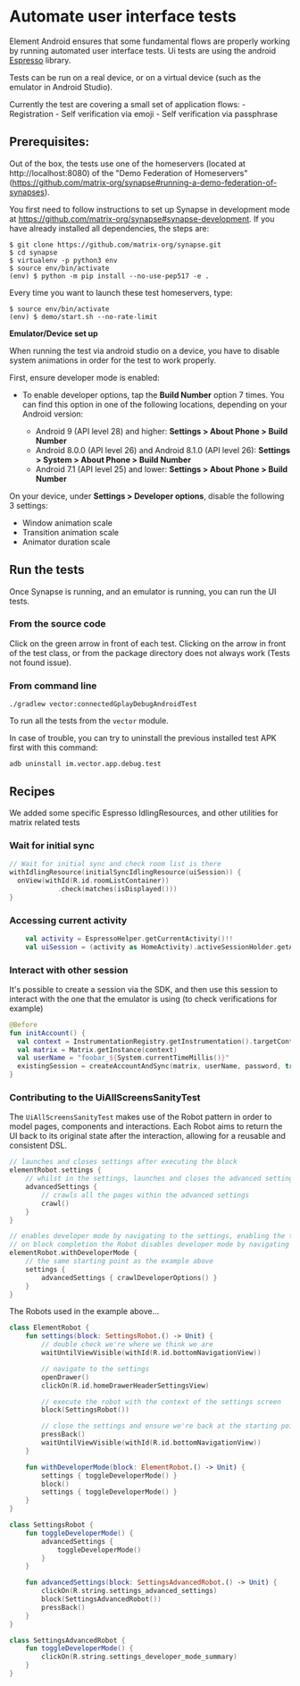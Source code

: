 # Automate user interface tests

Element Android ensures that some fundamental flows are properly working by running automated user interface tests.
Ui tests are using the android [Espresso](https://developer.android.com/training/testing/espresso) library.

Tests can be run on a real device, or on a virtual device (such as the emulator in Android Studio).

Currently the test are covering a small set of application flows:
	- Registration
	- Self verification via emoji
	- Self verification via passphrase

## Prerequisites:

Out of the box, the tests use one of the homeservers (located at http://localhost:8080) of the "Demo Federation of Homeservers" (https://github.com/matrix-org/synapse#running-a-demo-federation-of-synapses).

You first need to follow instructions to set up Synapse in development mode at https://github.com/matrix-org/synapse#synapse-development. If you have already installed all dependencies, the steps are:

```shell script
$ git clone https://github.com/matrix-org/synapse.git
$ cd synapse
$ virtualenv -p python3 env
$ source env/bin/activate
(env) $ python -m pip install --no-use-pep517 -e .
```

Every time you want to launch these test homeservers, type:

```shell script
$ source env/bin/activate
(env) $ demo/start.sh --no-rate-limit
```

**Emulator/Device set up**

When running the test via android studio on a device, you have to disable system animations in order for the test to work properly.

First, ensure developer mode is enabled:

- To enable developer options, tap the **Build Number** option 7 times. You can find this option in one of the following locations, depending on your Android version:

	-   Android 9 (API level 28) and higher: **Settings > About Phone > Build Number**
	-   Android 8.0.0 (API level 26) and Android 8.1.0 (API level 26): **Settings > System > About Phone > Build Number**
	-   Android 7.1 (API level 25) and lower: **Settings > About Phone > Build Number**

On your device, under **Settings > Developer options**, disable the following 3 settings:

-   Window animation scale
-   Transition animation scale
-   Animator duration scale

## Run the tests

Once Synapse is running, and an emulator is running, you can run the UI tests.

### From the source code

Click on the green arrow in front of each test. Clicking on the arrow in front of the test class, or from the package directory does not always work (Tests not found issue).

### From command line

````shell script
./gradlew vector:connectedGplayDebugAndroidTest
````

To run all the tests from the `vector` module.

In case of trouble, you can try to uninstall the previous installed test APK first with this command:

```shell script
adb uninstall im.vector.app.debug.test
```
## Recipes

We added some specific Espresso IdlingResources, and other utilities for matrix related tests

### Wait for initial sync

```kotlin
// Wait for initial sync and check room list is there
withIdlingResource(initialSyncIdlingResource(uiSession)) {
  onView(withId(R.id.roomListContainer))
            .check(matches(isDisplayed()))
}
```

### Accessing current activity

```kotlin
    val activity = EspressoHelper.getCurrentActivity()!!
    val uiSession = (activity as HomeActivity).activeSessionHolder.getActiveSession()
```

### Interact with other session

It's possible to create a session via the SDK, and then use this session to interact with the one that the emulator is using (to check verifications for example)

```kotlin
@Before
fun initAccount() {
  val context = InstrumentationRegistry.getInstrumentation().targetContext
  val matrix = Matrix.getInstance(context)
  val userName = "foobar_${System.currentTimeMillis()}"
  existingSession = createAccountAndSync(matrix, userName, password, true)
}
```

### Contributing to the UiAllScreensSanityTest

The `UiAllScreensSanityTest` makes use of the Robot pattern in order to model pages, components and interactions.
Each Robot aims to return the UI back to its original state after the interaction, allowing for a reusable and consistent DSL.

```kotlin
// launches and closes settings after executing the block
elementRobot.settings {
    // whilst in the settings, launches and closes the advanced settings sub screen
    advancedSettings {
        // crawls all the pages within the advanced settings
        crawl()
    }
}

// enables developer mode by navigating to the settings, enabling the toggle and then returning to the starting point to execute the block
// on block completion the Robot disables developer mode by navigating back to the settings and finally returning to the original starting point
elementRobot.withDeveloperMode {
    // the same starting point as the example above
    settings {
        advancedSettings { crawlDeveloperOptions() }
    }
}
```

The Robots used in the example above...

```kotlin
class ElementRobot {
    fun settings(block: SettingsRobot.() -> Unit) {
        // double check we're where we think we are
        waitUntilViewVisible(withId(R.id.bottomNavigationView))

        // navigate to the settings
        openDrawer()
        clickOn(R.id.homeDrawerHeaderSettingsView)

        // execute the robot with the context of the settings screen
        block(SettingsRobot())

        // close the settings and ensure we're back at the starting point
        pressBack()
        waitUntilViewVisible(withId(R.id.bottomNavigationView))
    }

    fun withDeveloperMode(block: ElementRobot.() -> Unit) {
        settings { toggleDeveloperMode() }
        block()
        settings { toggleDeveloperMode() }
    }
}

class SettingsRobot {
    fun toggleDeveloperMode() {
        advancedSettings {
            toggleDeveloperMode()
        }
    }

    fun advancedSettings(block: SettingsAdvancedRobot.() -> Unit) {
        clickOn(R.string.settings_advanced_settings)
        block(SettingsAdvancedRobot())
        pressBack()
    }
}

class SettingsAdvancedRobot {
    fun toggleDeveloperMode() {
        clickOn(R.string.settings_developer_mode_summary)
    }
}
```
